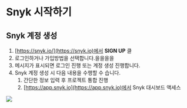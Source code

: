 # Snyk 시작하기

## Snyk 계정 생성

1. [https://snyk.io/](https://snyk.io)에서 **SIGN UP** 클
2. 로그인하거나 가입방법을 선택합니다.을을을을
3. 메시지가 표시되면 로그인 진행 또는 계정 생성 진행합니다.
4. Snyk 계정 생성 시 다음 내용을 수행할 수 습니다.
   1. 간단한 정보 입력 후 프로젝트 통합 진행
   2. [https://app.snyk.io](https://app.snyk.io)에서 Snyk 대시보드 액세스

![](../../.gitbook/assets/login6.png)
